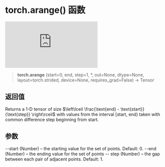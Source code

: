 # torch.arange() 函数
![pytorch doc url](https://pytorch.org/docs/stable/generated/torch.arange.html#torch-arange)
>  **torch.arange** (start=0, end, step=1, *, out=None, dtype=None, layout=torch.strided, device=None, requires_grad=False) → Tensor
## 返回值
Returns a 1-D tensor of size $\left\lceil \frac{\text{end} - \text{start}}{\text{step}} \right\rceil$ with values from the interval [start, end) taken with common difference step beginning from start.
## 参数
--start (Number) – the starting value for the set of points. Default: 0.
--end (Number) – the ending value for the set of points
-- step (Number) – the gap between each pair of adjacent points. Default: 1.
